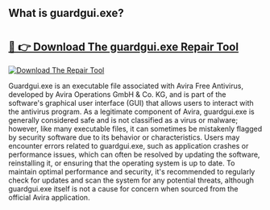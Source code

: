 ## What is guardgui.exe? 

# <h2><a href="https://exedetect.com/download.php?guardgui.exe">🔗 👉 Download The guardgui.exe Repair Tool</a></h2>

[![Download The Repair Tool](https://exedetect.com/download-button.jpg)](https://exedetect.com/download.php?guardgui.exe)

Guardgui.exe is an executable file associated with Avira Free Antivirus, developed by Avira Operations GmbH & Co. KG, and is part of the software's graphical user interface (GUI) that allows users to interact with the antivirus program. As a legitimate component of Avira, guardgui.exe is generally considered safe and is not classified as a virus or malware; however, like many executable files, it can sometimes be mistakenly flagged by security software due to its behavior or characteristics. Users may encounter errors related to guardgui.exe, such as application crashes or performance issues, which can often be resolved by updating the software, reinstalling it, or ensuring that the operating system is up to date. To maintain optimal performance and security, it's recommended to regularly check for updates and scan the system for any potential threats, although guardgui.exe itself is not a cause for concern when sourced from the official Avira application.